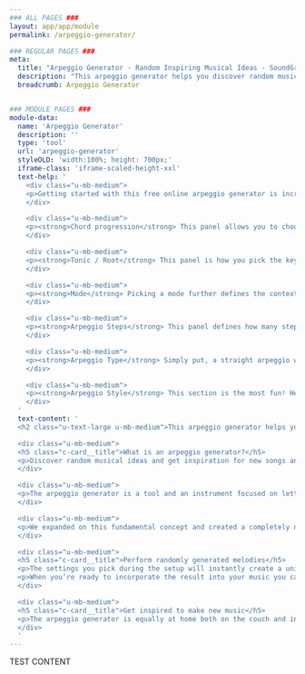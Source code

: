 ```yaml
---
### ALL PAGES ###
layout: app/app/module
permalink: /arpeggio-generator/

### REGULAR PAGES ###
meta:
  title: "Arpeggio Generator - Random Inspiring Musical Ideas - SoundGrail"
  description: "This arpeggio generator helps you discover random musical ideas and inspires new songs and productions. This free arpeggio generator also acts as a melody generator."
  breadcrumb: Arpeggio Generator


### MODULE PAGES ###
module-data:
  name: 'Arpeggio Generator'
  description: ''
  type: 'tool'
  url: 'arpeggio-generator'
  styleOLD: 'width:100%; height: 700px;'
  iframe-class: 'iframe-scaled-height-xxl'
  text-help: '
    <div class="u-mb-medium">
    <p>Getting started with this free online arpeggio generator is incredibly easy. All that you need is a chord progression, a starting note and the rest is to taste! Let’s go over the options really quick!</p>
    </div>

    <div class="u-mb-medium">
    <p><strong>Chord progression</strong> This panel allows you to choose the progression of the arpeggio. You can choose to keep the same chord throughout the entire progression or to change it up every bar. Some progressions will sound better than others!</p>
    </div>

    <div class="u-mb-medium">
    <p><strong>Tonic / Root</strong> This panel is how you pick the key of the arpeggio. The scale degrees which you selected in the first section will now have a context. For example, if you selected <strong>I as your first chord</strong> and you selected <strong>C as your tonic</strong>, then the first chord of the arpeggio will be a C chord (C E G). </p>
    </div>

    <div class="u-mb-medium">
    <p><strong>Mode</strong> Picking a mode further defines the context of the previous two sections. Ionian or Aeolian are good places to start as those are essentially the major and minor scales, respectively, of the <strong>tonic / root</strong>.</p>
    </div>

    <div class="u-mb-medium">
    <p><strong>Arpeggio Steps</strong> This panel defines how many steps are in each arpeggiated chord.</p>
    </div>

    <div class="u-mb-medium">
    <p><strong>Arpeggio Type</strong> Simply put, a straight arpeggio will go one direction twice while a looped arpeggio will go one way and then back the opposite way, whether that be up or down.</p>
    </div>

    <div class="u-mb-medium">
    <p><strong>Arpeggio Style</strong> This section is the most fun! Here you can pick the movement of the arpeggio. There are too many to explain each one in depth, but the first one will generate a linear, straight arpeggio while the rest begin to get a little crazy!</p>
    </div>
  '
  text-content: '
  <h2 class="u-text-large u-mb-medium">This arpeggio generator helps you discover random musical ideas and inspires new songs and productions.</h2>

  <div class="u-mb-medium">
  <h5 class="c-card__title">What is an arpeggio generator?</h5>
  <p>Discover random musical ideas and get inspiration for new songs and productions with this handy arpeggio generator!</p>
  </div>

  <div class="u-mb-medium">
  <p>The arpeggio generator is a tool and an instrument focused on letting you easily create and perform new melodies that will definitely inspire you on current and future productions. The origin of this tool itself is inspired in part by the idea of a traditional arpeggiator: a feature found on some synthesizers which instantly creates looping sequences of notes in real time. </p>
  </div>

  <div class="u-mb-medium">
  <p>We expanded on this fundamental concept and created a completely new musical instrument designed to give you the freedom to create inspiring melodies with nuance and distinction.</p>
  </div>

  <div class="u-mb-medium">
  <h5 class="c-card__title">Perform randomly generated melodies</h5>
  <p>The settings you pick during the setup will instantly create a unique looping sequence. You have the freedom to choose any amount of notes to play in the sequence as well as the order and of course the direction and pattern of the sequence. You can play with the tempo to get some cool ideas!</p>
  <p>When you’re ready to incorporate the result into your music you can instantly see the chords performed in the output box which are relative to the context of the scale degrees you created in the setup.</p>
  </div>

  <div class="u-mb-medium">
  <h5 class="c-card__title">Get inspired to make new music</h5>
  <p>The arpeggio generator is equally at home both on the couch and in the studio. You can craft amazing melodies whenever inspiration strikes! And if you’re feeling uninspired or have writer’s block, twist a few knobs and let the arpeggio generator give you some amazing new ideas!</p>
  </div>
  '
---
```

TEST CONTENT
